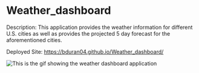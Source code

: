 # Weather_dashboard
Description: This application provides the weather information for different U.S. cities as well as provides the projected 5 day forecast for the aforementioned cities. 

Deployed Site: https://bduran04.github.io/Weather_dashboard/


![This is the gif showing the weather dashboard application](/assets/weather_app.gif.icloud)
